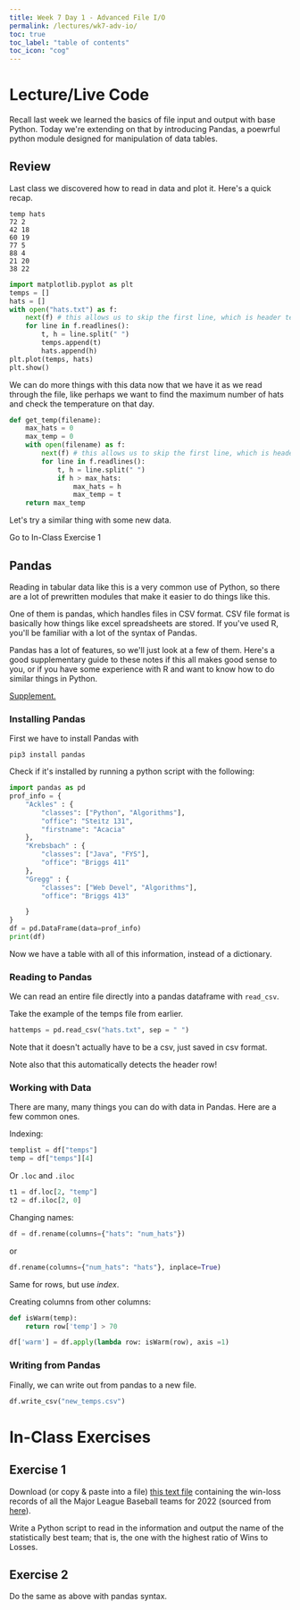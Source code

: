 ```yaml
---
title: Week 7 Day 1 - Advanced File I/O
permalink: /lectures/wk7-adv-io/
toc: true
toc_label: "table of contents"
toc_icon: "cog"
---
```


# Lecture/Live Code

Recall last week we learned the basics of file input and output with base Python. Today we're extending on that by introducing Pandas, a poewrful python module designed for manipulation of data tables. 

## Review

Last class we discovered how to read in data and plot it. Here's a quick recap. 


```
temp hats
72 2
42 18
60 19
77 5
88 4
21 20
38 22
```

```py
import matplotlib.pyplot as plt
temps = []
hats = []
with open("hats.txt") as f:
    next(f) # this allows us to skip the first line, which is header text
    for line in f.readlines():
        t, h = line.split(" ")
        temps.append(t)
        hats.append(h)
plt.plot(temps, hats)
plt.show()
```

We can do more things with this data now that we have it as we read through the file, like perhaps we want to find the maximum number of hats and check the temperature on that day. 

```py
def get_temp(filename):
    max_hats = 0
    max_temp = 0
    with open(filename) as f:
        next(f) # this allows us to skip the first line, which is header text
        for line in f.readlines():
            t, h = line.split(" ")
            if h > max_hats:
                max_hats = h
                max_temp = t
    return max_temp
```

Let's try a similar thing with some new data. 

Go to In-Class Exercise 1

## Pandas

Reading in tabular data like this is a very common use of Python, so there are a lot of prewritten modules that make it easier to do things like this. 

One of them is pandas, which handles files in CSV format. CSV file format is basically how things like excel spreadsheets are stored. If you've used R, you'll be familiar with a lot of the syntax of Pandas.

Pandas has a lot of features, so we'll just look at a few of them. Here's a good supplementary guide to these notes if this all makes good sense to you, or if you have some experience with R and want to know how to do similar things in Python.

[Supplement.](https://medium.com/bhavaniravi/python-pandas-tutorial-92018da85a33)

### Installing Pandas

First we have to install Pandas with

```
pip3 install pandas
```

Check if it's installed by running a python script with the following:

```py
import pandas as pd
prof_info = {
    "Ackles" : {
        "classes": ["Python", "Algorithms"],
        "office": "Steitz 131",
        "firstname": "Acacia"
    },
    "Krebsbach" : {
        "classes": ["Java", "FYS"],
        "office": "Briggs 411"
    },
    "Gregg" : {
        "classes": ["Web Devel", "Algorithms"],
        "office": "Briggs 413"

    }
}
df = pd.DataFrame(data=prof_info)
print(df)
```

Now we have a table with all of this information, instead of a dictionary. 

### Reading to Pandas

We can read an entire file directly into a pandas dataframe with `read_csv`.

Take the example of the temps file from earlier.

```py
hattemps = pd.read_csv("hats.txt", sep = " ")
```

Note that it doesn't actually have to be a csv, just saved in csv format.

Note also that this automatically detects the header row!

### Working with Data

There are many, many things you can do with data in Pandas. Here are a few common ones. 

Indexing:

```py
templist = df["temps"]
temp = df["temps"][4]
```

Or `.loc` and `.iloc`

```py
t1 = df.loc[2, "temp"]
t2 = df.iloc[2, 0]
```

Changing names:

```py
df = df.rename(columns={"hats": "num_hats"})
```

or

```py
df.rename(columns={"num_hats": "hats"}, inplace=True)
```

Same for rows, but use _index_.


Creating columns from other columns:

```py
def isWarm(temp):
    return row['temp'] > 70

df['warm'] = df.apply(lambda row: isWarm(row), axis =1)
```

### Writing from Pandas

Finally, we can write out from pandas to a new file.

```py
df.write_csv("new_temps.csv")
```

# In-Class Exercises

## Exercise 1

Download (or copy & paste into a file) [this text file](https://github.com/alackles/CMSC-140-FS-22/blob/main/_pages/lectures/baseball.txt) containing the win-loss records of all the Major League Baseball teams for 2022 (sourced from [here](https://www.baseball-reference.com/leagues/majors/2022-standings.shtml)). 

Write a Python script to read in the information and output the name of the statistically best team; that is, the one with the highest ratio of Wins to Losses.

## Exercise 2

Do the same as above with pandas syntax.